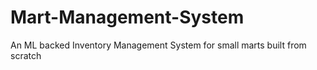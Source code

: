 # Mart-Management-System
An ML backed Inventory Management System for small marts built from scratch
